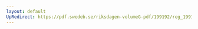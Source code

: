 ```yaml
---
layout: default
UpRedirect: https://pdf.swedeb.se/riksdagen-volumeG-pdf/199192/reg_199192/reg_199192_0593.pdf
---
```

